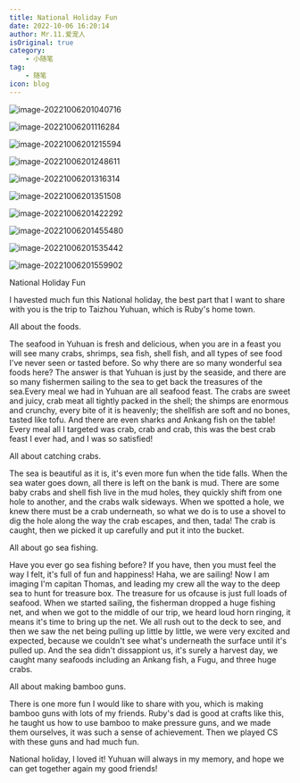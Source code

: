 ```yaml
---
title: National Holiday Fun
date: 2022-10-06 16:20:14
author: Mr.11.爱宠人
isOriginal: true
category:
    - 小随笔
tag:
    - 随笔
icon: blog
---
```


![image-20221006201040716](./Nationalholidayfun.assets/image-20221006201040716.png)

![image-20221006201116284](./Nationalholidayfun.assets/image-20221006201116284.png)

![image-20221006201215594](./Nationalholidayfun.assets/image-20221006201215594.png)

![image-20221006201248611](./Nationalholidayfun.assets/image-20221006201248611.png)

![image-20221006201316314](./Nationalholidayfun.assets/image-20221006201316314.png)

![image-20221006201351508](./Nationalholidayfun.assets/image-20221006201351508.png)

![image-20221006201422292](./Nationalholidayfun.assets/image-20221006201422292.png)

![image-20221006201455480](./Nationalholidayfun.assets/image-20221006201455480.png)

![image-20221006201535442](./Nationalholidayfun.assets/image-20221006201535442.png)

![image-20221006201559902](./Nationalholidayfun.assets/image-20221006201559902.png)

National Holiday Fun

I havested much fun this National holiday, the best part that I want to share with you is the trip to Taizhou Yuhuan, which is Ruby's home town. 

All about the foods. 														

The seafood in Yuhuan is fresh and delicious, when you are in a feast you will see many crabs, shrimps, sea fish, shell fish, and all types of see food I've never seen or tasted before. So why there are so many wonderful sea foods here? The answer is that  Yuhuan is just by the seaside, and there are so many  fishermen sailing to the sea to get back the treasures of the sea.Every meal we had in Yuhuan are all seafood feast. The crabs are sweet and juicy, crab meat all tightly packed in the shell; the shimps are enormous and crunchy, every bite of it is heavenly; the shellfish are soft and no bones, tasted like tofu. And there are even sharks and Ankang fish on the table! Every meal all I targeted was crab, crab and crab, this was the best crab feast I ever had, and I was so satisfied!

All about catching crabs. 

The sea is beautiful as it is, it's even more fun when the tide falls. When the sea water goes down, all there is left on the bank is mud. There are some baby crabs and shell fish live in the mud holes, they quickly shift from one hole to another, and the crabs walk sideways. When we spotted a hole, we knew there must be a crab underneath, so what we do is to use a shovel to dig the hole along the way the crab escapes, and then, tada! The crab is caught, then we picked it up carefully and put it into the bucket. 

All about go sea fishing. 

Have you ever go sea fishing before? If you have, then you must feel the way I felt, it's full of fun and happiness! Haha, we are sailing! Now I am imaging I'm capitan Thomas, and leading my crew all the way to the deep sea to hunt for treasure box. The treasure for us ofcause is just full loads of seafood. When we started sailing, the fisherman dropped a huge fishing net, and when we got to the middle of our trip, we heard loud horn ringing, it means it's time to bring up the net. We all rush out to the deck to see, and then we saw the net being pulling up little by little, we were very excited and expected, because we couldn't see what's underneath the surface until it's pulled up. And the sea didn't dissappiont us,  it's surely a harvest day, we caught many seafoods including an Ankang fish, a Fugu, and three huge crabs. 

All about making bamboo guns.

There is one more fun I would like to share with you, which is making bamboo guns with lots of my friends. Ruby's dad is good at crafts like this, he taught us how to use bamboo to make pressure guns, and we made them ourselves, it was such a sense of achievement. Then we played CS with these guns and had much fun. 

National holiday, I loved it! Yuhuan will always in my memory, and hope we can get together again my good friends!

